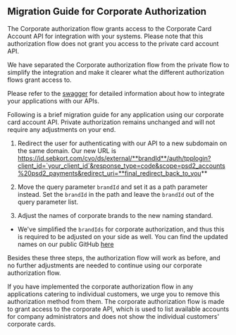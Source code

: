 ## Migration Guide for Corporate Authorization ##

The Corporate authorization flow grants access to the Corporate Card Account API for integration with your systems. Please note that this authorization flow does not grant you access to the private card account API.

We have separated the Corporate authorization flow from the private flow to simplify the integration and make it clearer what the different authorization flows grant access to.

Please refer to the [swagger](https://developer.sebgroup.com/products/psd2-branded-card-accounts/corporate-branded-cards-authorization) for detailed information about how to integrate your applications with our APIs.

Following is a brief migration guide for any application using our corporate card account API. Private authorization remains unchanged and will not require any adjustments on your end.

1. Redirect the user for authenticating with our API to a new subdomain on the same domain.
Our new URL is https://id.sebkort.com/cvo/ds/external/**brandId**/auth/tpplogin?client_id=`your_client_id`&response_type=code&scope=psd2_accounts%20psd2_payments&redirect_uri=**final_redirect_back_to_you**

2. Move the query parameter `brandId` and set it as a path parameter instead.
Set the `brandId` in the path and leave the `brandId` out of the query parameter list.

3. Adjust the names of corporate brands to the new naming standard.
- We've simplified the `brandIds` for corporate authorization, and thus this is required to be adjusted on your side as well.
You can find the updated names on our public GitHub [here](https://github.com/sebgroup/openbanking/blob/master/brandedcards/brandid.md)

Besides these three steps, the authorization flow will work as before, and no further adjustments are needed to continue using our corporate authorization flow.

If you have implemented the corporate authorization flow in any applications catering to individual customers, we urge you to remove this authorization method from them. 
The corporate authorization flow is made to grant access to the corporate API, which is used to list available accounts for company administrators and does not show the individual customers' corporate cards.
